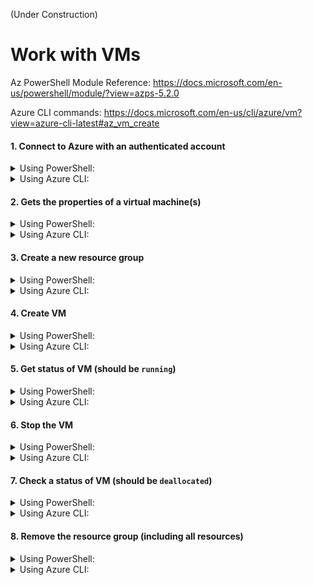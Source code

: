 (Under Construction)

# Work with VMs

Az PowerShell Module Reference: https://docs.microsoft.com/en-us/powershell/module/?view=azps-5.2.0

Azure CLI commands: https://docs.microsoft.com/en-us/cli/azure/vm?view=azure-cli-latest#az_vm_create




#### 1. Connect to Azure with an authenticated account

<details><summary>Using PowerShell:</summary>
<p>
  
```bash
Connect-AzAccount
```

</p>
</details>

<details><summary>Using Azure CLI:</summary>
<p>
  
```bash
az login
```

</p>
</details>


#### 2. Gets the properties of a virtual machine(s)
<details><summary>Using PowerShell:</summary>
<p>
  
```bash
Get-AzVm
```

</p>
</details>

<details><summary>Using Azure CLI:</summary>
<p>
  
```bash
az vm list
az vm list -d -o table
```

</p>
</details>


#### 3. Create a new resource group
<details><summary>Using PowerShell:</summary>
<p>
  
```bash
New-AzResourceGroup -Name pwshellgr -Location "West Europe"
```

</p>
</details>

<details><summary>Using Azure CLI:</summary>
<p>
  
```bash
az group create --name cligroup --location "West Europe"
az group list -o table
```

</p>
</details>


#### 4. Create VM
<details><summary>Using PowerShell:</summary>
<p>
  
```bash
New-AzVm `
-ResourceGroupName pwshellgr `
-Name aznewvm `
-Location "West Europe" `
-VirtualNetworkName "mynewVNet" `
-SubnetName "default" `
-SecurityGroupName "mynewNSG" `
-PublicIpAddressName "mypublicip" `
-OpenPorts 80,3389
```
You will need to provide `user` and `password` for a new VM.

</p>
</details>

<details><summary>Using Azure CLI:</summary>
<p>
  
```bash
az vm create \
--resource-group cligroup \
--name aznewvm2 \
--image win2016datacenter \
--admin-username azadmin \
--admin-password xxxxxxxx
```

</p>
</details>



#### 5. Get status of VM (should be `running`)
<details><summary>Using PowerShell:</summary>
<p>
  
```bash
Get-AzVm -Status
```

</p>
</details>

<details><summary>Using Azure CLI:</summary>
<p>
  
```bash
az vm list
az vm list -d -o table
az vm list -d -o table --query "[?name=='aznewvm2']"
```

</p>
</details>


#### 6. Stop the VM
<details><summary>Using PowerShell:</summary>
<p>
  
```bash
Stop-AzVM -ResourceGroupName "pwshellgr" -Name "aznewvm"
```

</p>
</details>

<details><summary>Using Azure CLI:</summary>
<p>
  
```bash
az vm stop --resource-group cligroup --name aznewvm2
```

</p>
</details>


#### 7. Check a status of VM (should be `deallocated`)
<details><summary>Using PowerShell:</summary>
<p>
  
```bash
Get-AzVm -Status
```

</p>
</details>

<details><summary>Using Azure CLI:</summary>
<p>
  
```bash
az vm list -d -o table --query "[?name=='aznewvm2']"
```

</p>
</details>


#### 8. Remove the resource group (including all resources)
<details><summary>Using PowerShell:</summary>
<p>
  
```bash
Remove-AzResourceGroup -Name "pwshellgr"
```

</p>
</details>

<details><summary>Using Azure CLI:</summary>
<p>
  
```bash
az group delete -n cligroup --yes
az group delete --name cligroup --yes
```

</p>
</details>

